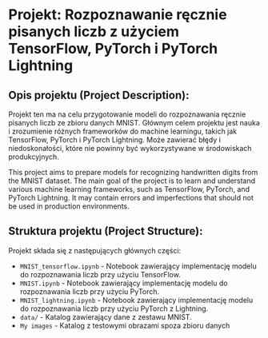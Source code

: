 # Projekt: Rozpoznawanie ręcznie pisanych liczb z użyciem TensorFlow, PyTorch i PyTorch Lightning
## Opis projektu (Project Description):

Projekt ten ma na celu przygotowanie modeli do rozpoznawania ręcznie pisanych liczb ze zbioru danych MNIST. Głównym celem projektu jest nauka i zrozumienie różnych frameworków do machine learningu, takich jak TensorFlow, PyTorch i PyTorch Lightning. Może zawierać błędy i niedoskonałości, które nie powinny być wykorzystywane w środowiskach produkcyjnych.

This project aims to prepare models for recognizing handwritten digits from the MNIST dataset. The main goal of the project is to learn and understand various machine learning frameworks, such as TensorFlow, PyTorch, and PyTorch Lightning. It may contain errors and imperfections that should not be used in production environments.

## Struktura projektu (Project Structure):

Projekt składa się z następujących głównych części:

- `MNIST_tensorflow.ipynb` - Notebook zawierający implementację modelu do rozpoznawania liczb przy użyciu TensorFlow.
- `MNIST.ipynb` - Notebook zawierający implementację modelu do rozpoznawania liczb przy użyciu PyTorch.
- `MNIST_lightning.ipynb` - Notebook zawierający implementację modelu do rozpoznawania liczb przy użyciu PyTorch z Lightning.
- `data/` - Katalog zawierający dane z zestawu MNIST.
- `My images` - Katalog z testowymi obrazami spoza zbioru danych
